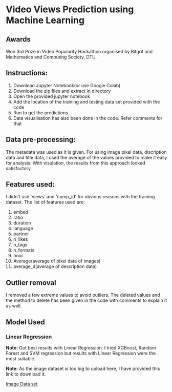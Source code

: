 # Video Views Prediction using Machine Learning

## Awards
Won 3rd Prize in Video Popularity Hackathon organised by Bitgrit and Mathematics and Computing Society, DTU.
## Instructions:
1. Download Jupyter Notebook(or use Google Colab)
2. Download the zip files and extract in directory
3. Open the provided jupyter notebook
4. Add the location of the training and testing data set provided with the code
5. Run to get the predictions
6. Data visualisation has also been done in the code. Refer comments for that

## Data pre-processing:
The metadata was used as it is given. For using image pixel data, discription data and title data, I used the average
of the values provided to make it easy for analysis. With visulation, the results from this approach looked satisfactory.

## Features used:
I didn't use 'views' and 'comp_id' for obvious reasons with the training dataset.
The list of features used are:
1. embed
2. ratio
3. duration
4. language
5. partner
6. n_likes
7. n_tags
8. n_formats
9. hour
10. Average(average of pixel data of images)
11. average_d(average of description data)

## Outlier removal
I removed a few extreme values to avoid outliers. The deleted values and the method to delete has been given in the code with comments to explain it as well.

## Model Used
### Linear Regression

**Note:** Got best results with Linear Regression. I tried XGBoost, Random Forest and SVM regression but results with Linear Regression were the most
suitable.

**Note:** As the image dataset is too big to upload here, I have provided this link to download it.

[Image Data set](https://drive.google.com/file/d/1KP91f34_cMBmRmsg9uk-w9LMygX5mDwq/view?usp=sharing)



